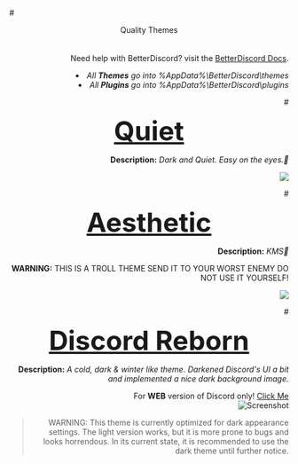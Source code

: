 #<DIV ALIGN=CENTER>Quality Themes</div><br><div align=right><br>
Need help with BetterDiscord? visit the <a href="https://betterdocs.net/">BetterDiscord Docs</a>.
<li><i>All <b>Themes</b> go into %AppData%\BetterDiscord\themes</i>
<li><i>All <b>Plugins</b> go into %AppData%\BetterDiscord\plugins</i>

#<font size="25"><b><DIV ALIGN=CENTER><a href="https://github.com/Chaotiic/Discord-Themes/blob/master/Themes/Quiet.theme.css">Quiet</a></div></b></font>

<b>Description:</b><i> Dark and Quiet. Easy on the eyes.🏻</i><br>

<img href="https://github.com/Chaotiic/Discord-Themes/blob/master/Quiet.theme.css" src="http://i.imgur.com/AzXK522.png"></img><br>

#<font size="25"><b><DIV ALIGN=CENTER><a href="https://github.com/Chaotiic/Discord-Themes/blob/master/Themes/Aesthetic%20Discord.theme.css">Aesthetic</a></div></b></font>

<b>Description:</b><i> KMS🏻</i><br>

<b>WARNING:</b> THIS IS A TROLL THEME SEND IT TO YOUR WORST ENEMY DO NOT USE IT YOURSELF!

<img href="https://github.com/Chaotiic/Discord-Themes/blob/master/Themes/Aesthetic%20Discord.theme.css" src="https://a.pomf.cat/vvjkzd.png"></img><br>

#<font size="25"><b><DIV ALIGN=CENTER><a href="https://github.com/Chaotiic/Discord-Themes-and-Plugins/blob/master/Themes/Discord%20Reborn.theme.css">Discord Reborn</a></div></b></font>

<b>Description:</b><i> A cold, dark & winter like theme. Darkened Discord's UI a bit and implemented a nice dark background image.</i></b><br>

For <b>WEB</b> version of Discord only! <a href="https://userstyles.org/styles/125848/discord-reborn">Click Me</a><br>
![Screenshot](https://a.pomf.cat/swuofs.jpg)
>WARNING: This theme is currently optimized for dark appearance settings. The light version works, but it is more prone to bugs and looks horrendous. In its current state, it is recommended to use the dark theme until further notice.

